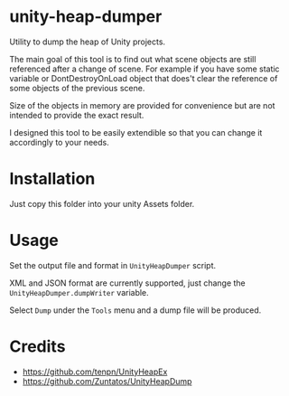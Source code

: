 # unity-heap-dumper
Utility to dump the heap of Unity projects.

The main goal of this tool is to find out what scene objects are still referenced after a change of scene.
For example if you have some static variable or DontDestroyOnLoad object that does't clear the reference of some objects of the previous scene.

Size of the objects in memory are provided for convenience but are not intended to provide the exact result.

I designed this tool to be easily extendible so that you can change it accordingly to your needs.

# Installation
Just copy this folder into your unity Assets folder.

# Usage
Set the output file and format in `UnityHeapDumper` script.

XML and JSON format are currently supported, just change the `UnityHeapDumper.dumpWriter` variable.

Select `Dump` under the `Tools` menu and a dump file will be produced.

# Credits
* https://github.com/tenpn/UnityHeapEx
* https://github.com/Zuntatos/UnityHeapDump
